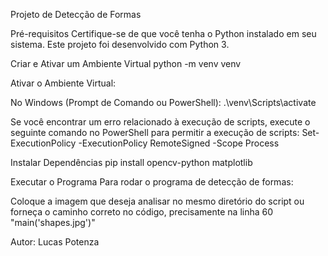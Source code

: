 Projeto de Detecção de Formas

Pré-requisitos Certifique-se de que você tenha o Python instalado em seu sistema. Este projeto foi desenvolvido com Python 3.

Criar e Ativar um Ambiente Virtual python -m venv venv

Ativar o Ambiente Virtual:

No Windows (Prompt de Comando ou PowerShell): .\venv\Scripts\activate

Se você encontrar um erro relacionado à execução de scripts, execute o seguinte comando no PowerShell para permitir a execução de scripts: Set-ExecutionPolicy -ExecutionPolicy RemoteSigned -Scope Process

Instalar Dependências pip install opencv-python matplotlib

Executar o Programa Para rodar o programa de detecção de formas:

Coloque a imagem que deseja analisar no mesmo diretório do script ou forneça o caminho correto no código, precisamente na linha 60 "main('shapes.jpg')"

Autor: Lucas Potenza